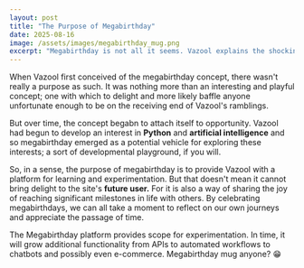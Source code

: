 ```yaml
---
layout: post
title: "The Purpose of Megabirthday"
date: 2025-08-16
image: /assets/images/megabirthday_mug.png
excerpt: "Megabirthday is not all it seems. Vazool explains the shocking purpose of megabirthday.me."
---
```


<p>When Vazool first conceived of the megabirthday concept, there wasn't really a purpose as such.  It was nothing more than an interesting and playful concept; one with which to delight and more likely baffle anyone unfortunate enough to be on the receiving end of Vazool's ramblings.</p>

<p>But over time, the concept begabn to attach itself to opportunity.  Vazool had begun to develop an interest in <strong>Python</strong> and <strong>artificial intelligence</strong> and so megabirthday emerged as a potential vehicle for exploring these interests; a sort of developmental playground, if you will.</p>

<p>So, in a sense, the purpose of megabirthday is to provide Vazool with a platform for learning and experimentation.  But that doesn't mean it cannot bring delight to the site's <strong>future user.</strong>  For it is also a way of sharing the joy of reaching significant milestones in life with others.  By celebrating megabirthdays, we can all take a moment to reflect on our own journeys and appreciate the passage of time.</p>

<p>The Megabirthday platform provides scope for experimentation.  In time, it will grow additional functionality from APIs to automated workflows to chatbots and possibly even e-commerce.  Megabirthday mug anyone? 😁</p>


